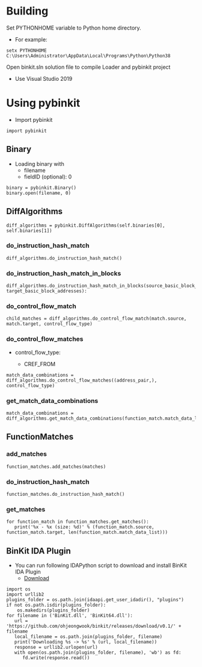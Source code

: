 # Building

Set PYTHONHOME variable to Python home directory. 

* For example:

```
setx PYTHONHOME C:\Users\Administrator\AppData\Local\Programs\Python\Python38
```

Open binkit.sln solution file to compile Loader and pybinkit project

* Use Visual Studio 2019

# Using pybinkit

* Import pybinkit

```
import pybinkit
```


## Binary

* Loading binary with 
   - filename
   - fieldID (optional): 0

```
binary = pybinkit.Binary()
binary.open(filename, 0)
```

## DiffAlgorithms

```
diff_algorithms = pybinkit.DiffAlgorithms(self.binaries[0], self.binaries[1])
```

### do_instruction_hash_match

```
diff_algorithms.do_instruction_hash_match()
```

### do_instruction_hash_match_in_blocks

```
diff_algorithms.do_instruction_hash_match_in_blocks(source_basic_block_addresses, target_basic_block_addresses):
```

### do_control_flow_match

```
child_matches = diff_algorithms.do_control_flow_match(match.source, match.target, control_flow_type)
```

### do_control_flow_matches

* control_flow_type:

   - CREF_FROM

```
match_data_combinations = diff_algorithms.do_control_flow_matches((address_pair,), control_flow_type)
```

### get_match_data_combinations

```
match_data_combinations = diff_algorithms.get_match_data_combinations(function_match.match_data_list)
```

## FunctionMatches

### add_matches

```
function_matches.add_matches(matches)
```

### do_instruction_hash_match


```
function_matches.do_instruction_hash_match()
```

### get_matches

```
for function_match in function_matches.get_matches():
   print('%x - %x (size: %d)' % (function_match.source, function_match.target, len(function_match.match_data_list)))
```

## BinKit IDA Plugin

* You can run following IDAPython script to download and install BinKit IDA Plugin
   - [Download](Scripts/install_binkit_plugin.py)

```
import os
import urllib2
plugins_folder = os.path.join(idaapi.get_user_idadir(), "plugins")
if not os.path.isdir(plugins_folder):
    os.makedirs(plugins_folder)
for filename in ('BinKit.dll', 'BinKit64.dll'):
   url = 'https://github.com/ohjeongwook/binkit/releases/download/v0.1/' + filename
   local_filename = os.path.join(plugins_folder, filename)
   print('Downloading %s -> %s' % (url, local_filename))
   response = urllib2.urlopen(url)
   with open(os.path.join(plugins_folder, filename), 'wb') as fd:
      fd.write(response.read())
```
